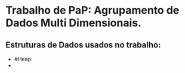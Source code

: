 # Trabalho de PaP: Agrupamento de Dados Multi Dimensionais.

## Estruturas de Dados usados no trabalho:
* #Heap:
*   
